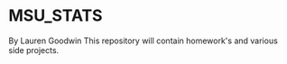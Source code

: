 MSU_STATS
=========
By Lauren Goodwin
This repository will contain homework's and various side projects. 